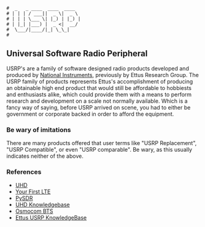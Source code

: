 ```text
#  _   _ ____  ____  ____
# | | | / ___||  _ \|  _ \
# | | | \___ \| |_) | |_) |
# | |_| |___) |  _ <|  __/
#  \___/|____/|_| \_\_|
#
```

Universal Software Radio Peripheral
-----------------------------------

USRP's are a family of software designed radio products developed and produced by [National Instruments](https://ni.com), previously
by Ettus Research Group. The USRP family of products represents Ettus's accomplishment of producing an obtainable high end product that
would still be affordable to hobbiests and enthusiasts alike, which could provide them with a means to perform research and development on
a scale not normally available. Which is a fancy way of saying, before USRP arrived on scene, you had to either be government or corporate
backed in order to afford the equipment. 

### Be wary of imitations

There are many products offered that user terms like "USRP Replacement", "USRP Compatible", or even "USRP
comparable". Be wary, as this usually indicates neither of the above.


### References

- [UHD](https://github.com/EttusResearch/uhd)
- [Your First LTE](https://open5gs.org/open5gs/docs/tutorial/01-your-first-lte/)
- [PySDR](https://pysdr.org/content/usrp.html)
- [UHD Knowledgebase](https://kb.ettus.com/UHD)
- [Osmocom BTS](https://github.com/osmocom/osmo-bts)
- [Ettus USRP KnowledgeBase](https://files.ettus.com/manual/index.html)
